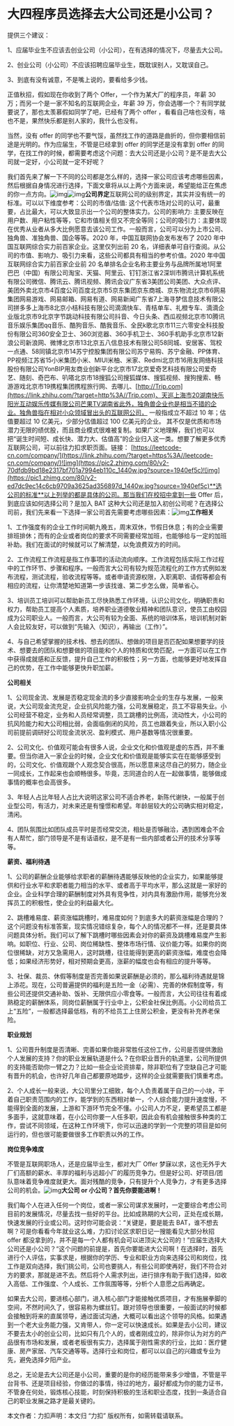 # 大四程序员选择去大公司还是小公司？

提供三个建议：

1、应届毕业生不应该去创业公司（小公司），在有选择的情况下，尽量去大公司。

2、创业公司（小公司）不应该招聘应届毕业生，既耽误别人，又耽误自己。

3、到底有没有诚意，不是嘴上说的，要看给多少钱。

正值秋招，假如现在你收到了两个 Offer，一个作为某大厂的程序员，年薪 30 万；而另一个是一家不知名的互联网企业，年薪 39 万，你会选哪一个？有同学就要说了，那也太羡慕假如同学了吧，已经有了两个 offer ，看看自己啥也没有，啥也不是，果然快乐都是别人家的，我什么也没有。

当然，没有 offer 的同学也不要气馁，虽然找工作的道路是曲折的，但你要相信前途是光明的。作为应届生，不管是已经拿到 offer 的同学还是没有拿到 offer 的同学，在找工作的时候，都需要考虑这个问题：去大公司还是小公司？是不是去大公司就一定好，小公司就一定不好呢？

我们首先来了解一下不同的公司都是怎么样的，选择一家公司应该考虑哪些因素，然后根据自身情况进行选择，下面文章将从以上两个方面来说，希望能给正在焦虑的你一点方向。![img](https://pic2.zhimg.com/80/v2-bf738acea42b73cd14b0f08e34947525_1440w.jpg?source=1940ef5c)![img](https://pic2.zhimg.com/80/v2-9f3a5e99563942d63c040a9f40b86123_1440w.jpg?source=1940ef5c)**公司界定**互联网公司的级别界定，其实并没有统一的标准。可以以下维度参考：公司的市值/估值: 这个代表市场对公司的认可，最重要，占比最大，可以大致显示出一个公司的整体实力。公司的影响力: 主要反映在用户数、用户粘性等等，它和市值相关但又不完全等同；公司的吸引力：主要体现在优秀从业者从多大比例愿意去该公司工作。一般而言，公司可以分为上市公司、独角兽、准独角兽、国企等等。2020 年，中国互联网协会发布发布了 2020 年中国互联网综合实力前百家企业。这里仅列出前 20 名，详细表单可自行查阅。从公司的市值、影响力、吸引力来看，这些公司都具有相当的参考价值。2020 年中国互联网综合实力前百家企业前 20 名单排名企业名称主要业务与品牌所属地1阿里巴巴（中国）有限公司淘宝、天猫、阿里云、钉钉浙江省2深圳市腾讯计算机系统有限公司微信、腾讯云、腾讯视频、腾讯会议广东省3美团公司美团、大众点评、美团外卖北京市4百度公司百度北京市5京东集团京东商城、京东物流北京市6网易集团网易游戏、网易邮箱、网易有道、网易新闻广东省7上海寻梦信息技术有限公司拼多多上海市8北京小桔科技有限公司滴滴快车、青桔单车、礼橙专车、滴滴企业版北京市9北京字节跳动科技有限公司抖音、今日头条、西瓜视频北京市10腾讯音乐娱乐集团qq音乐、酷狗音乐、酷我音乐、全民k歌北京市11三六零安全科技股份有限公司360安全卫士、360浏览器、360手机卫士、360手机助手北京市12新浪公司新浪网、微博北京市13北京五八信息技术有限公司58同城、安居客、驾校一点通、58同镇北京市14苏宁控股集团有限公司苏宁易购、苏宁金融、PP体育、PP视频江苏省15小米集团小米、MIUI米柚、米家、Redmi北京市16用友网络科技股份有限公司YonBIP用友商业创新平台北京市17北京爱奇艺科技有限公司爱奇艺、随刻、奇巴布、叭嗒北京市18搜狐公司搜狐媒体、搜狐视频、搜狗搜索、畅游游戏北京市19携程集团携程旅行网、去哪儿、[http://Trip.com](https://link.zhihu.com/?target=http%3A//Trip.com)、天巡上海市20湖南快乐阳光互动娱乐传媒有限公司芒果TV湖南省此外，独角兽企业也是相当不错的企业。独角兽指在相对小众领域冒出头的互联网公司， 一般指成立不超过 10 年；估值要超过 10 亿美元，少部分估值超过 100 亿美元的企业。 其不仅是优质和市场潜力无限的绩优股，而且商业模式很难被复制。如果广义地理解，我们也可以把“诞生时间短、成长快、潜力大、估值高”的企业归入这一类。想要了解更多优秀互联网公司，可以前往力扣求职页面。链接： [https://leetcode-cn.com/company/](https://link.zhihu.com/?target=https%3A//leetcode-cn.com/company/)![img](https://pic2.zhimg.com/80/v2-70dfdb9bd18e2317bf701a7994eb110c_1440w.jpg?source=1940ef5c)![img](https://pic1.zhimg.com/80/v2-ed7dc9ec14c6cb9709a3625ad356897d_1440w.jpg?source=1940ef5c)**选公司的标准**以上列举的都是具体的公司。那当我们在校招中拿到一些 Offer 后，到底应该如何选择公司？是加入 BAT 这种大公司还是加入初创公司呢？在选择公司前，我们先来看一下选择一家公司首先需要考虑哪些因素：![img](https://pic3.zhimg.com/80/v2-79beeb0b0a75778bf3b2330b0eb72110_1440w.jpg?source=1940ef5c)**工作相关**

1、工作强度有的企业工作时间朝九晚五，周末双休，节假日休息；有的企业需要排班排休；而有的企业或者岗位的要求不同需要经常加班，也能够给与一定的加班补助。我们在面试的时候就可以了解清楚，以免浪费双方的时间。

2、工作流程工作流程是指工作事项的活动流向顺序。工作流程包括实际工作过程中的工作环节、步骤和程序。一般而言大公司有较为规范流程化的工作方式例如发布流程，测试流程，验收流程等等。或者申请资源权限，入职离职、请假等都会有相应的流程，让你清楚地知道第一步该找谁、第二步怎么做，简单省心。

3、培训员工培训可以帮助新员工尽快熟悉工作环境，认识公司文化，明确职责和权力，帮助员工提高个人素质，培养职业道德敬业精神和团队意识，使员工由校园成为公司职业人。一般而言，大公司有较为全面、系统的培训体系，培训机制对新人会比较友好，可以做到“先输入（知识），再输出（工作）”。

4、与自己希望掌握的技术栈、想去的团队、想做的项目是否匹配如果想要学的技术、想要去的团队和想要做的项目能和个人的特质和优势匹配，一方面可以在工作中获得成就感和正反馈，提升自己工作的积极性；另一方面，也能够更好地发挥自己的优势，在工作中能够更快升职加薪。

**公司相关**

1、公司现金流、发展是否稳定现金流的多少直接影响企业的生存与发展，一般来说，大公司现金流充足，企业抗风险能力强，公司发展稳定，员工不容易失业。小公司经营不稳定，业务和人员经常调整，员工跳槽的比例高，流动性大，小公司的抗风险能力和大公司相比弱，会面临倒闭的风险，员工也跟着失业，所以入职小公司前提前调研好公司现金流状况、盈利模式、用户基数等情况很重要。

2、公司文化、价值观可能会有很多人说，企业文化和价值观是虚的东西，并不重要。但当你进入一家企业的时候，企业文化和价值观是能够实实在在能够感受到的，公司文化、价值观跟个人观念契合很高，所以愿意来这尽自己的努力，随企业一同成长，工作起来也会顺畅很多。毕竟，志同道合的人在一起做事情，能够做成事情的概率也会高很多。

3、年轻人占比年轻人占比大说明这家公司不适合养老，新陈代谢快，一般属于创业型公司，有活力，对未来还是有憧憬和希望。年龄层较大的公司确实相对稳定，清闲。

4、团队氛围比如团队成员平时是否经常交流，相处是否够融洽，遇到困难会不会有人帮忙，部门领导是不是有话语权，是不是有一些内部或者公开的技术分享等等。

**薪资、福利待遇**

1、公司的薪酬企业能够给求职者的薪酬待遇能够反映他的企业实力，如果能够提供和行业水平和求职者能力相当的水平、或者高于平均水平，那么这就是一家好的企业。企业科学合理的薪酬制度对外具有竞争性，对内具有激励作用，能够充分发挥员工的积极性，使企业的利益最大化。

2、跳槽难易度、薪资涨幅跳槽时，难易度如何？到底多大的薪资涨幅是合理的？这个问题没有标准答案，现实情况错综复杂，每个人的情况都不一样，还是要具体问题具体分析。我们可以了解下跳槽时哪些因素会对你的薪资及跳槽难易度产生影响。如职位、行业、公司、岗位稀缺性、整体市场行情、议价能力等。如果你的岗位很稀缺，对方又急需用人，这时跳槽，往往能得到更高的薪资涨幅，难度也会降低；如果经济形势好，相对预期会更高，涨薪的幅度也会有相应的提升等等。

3、社保、裁员、休假等制度是否完善如果说薪酬是必须的，那么福利待遇就是锦上添花。现在，公司普遍提供的福利是五险一金（必需）、完善的休假制度等，有些公司还提供交通补助、饭补、无限供应小零食等。一般而言，大公司往往有着成熟稳定的薪酬体系，同岗位薪酬属于行业中上，公积金社保比例高。小公司给员工上“五险”，一般都选择最低档，有的不给员工上住房公积金，更没有补充养老保险。

**职业规划**

1、公司晋升制度是否清晰、完善如果你能非常胜任这份工作，公司是否提供激励个人发展的支持？你的职业发展轨道是什么？在你职业晋升的轨道里，公司所提供的支持能否助你一臂之力？比如一些企业论资排辈，除非职位有了空缺自己才可能有晋升的机会，也许好几年自己都要原地踏步，这样的企业就需要我们慎重考虑。

2、个人成长一般来说，大公司里分工细致，每个人负责着属于自己的一小块，干着自己职责范围内的工作，能学到的东西相对单一，个人综合能力提升速度慢，不能得到全面的发展，上游和下游环节完全不懂。小公司人力不足，更希望员工都是多面手，这就意味着，在小公司你要一人任多职，因此会有机会接触很多种类的工作，尝试不同领域，在这种工作环境下，你可以迅速的学到一个完整的项目是如何运行的，但也很可能要做很多工作职责以外的工作。

**岗位竞争难度**

不管是互联网职场人，还是应届毕业生，都对大厂 Offer 梦寐以求，这也无外乎大厂们高额的薪水、丰厚的福利与远超小厂的履历竞争力。但是好公司、好项目/团队意味着竞争难度就更大。面对残酷的竞争，只有提升个人竞争力，才有更多选择公司的机会。![img](https://pic1.zhimg.com/80/v2-ba89cb98141555a8e6b9be615e544dae_1440w.jpg?source=1940ef5c)**大公司 or 小公司？首先你要能进啊！**

我们每个人在进入任何一个岗位，或者一家公司谋求发展时，一定要综合考虑公司目前的发展情况，尽量去找一些好的平台。比如成熟期的大公司，正处在成长期，快速发展的行业或公司。这时你可能会说：“关键是，要是能去 BAT，谁不想去啊？可是你看看今年就业这么难，力扣讨论区求职日记一搜能看见大部分秋招 offer 都没拿到的，并不是每一个人都有机会可以进顶尖大公司的！”应届生选择大公司还是小公司？“这个问题的前提是，首先你要能进大公司啊！在选择时，首先进行个人评估，实事求是，根据你的学历、专业和职业方向来选择公司和岗位，找工作是双向选择，我们挑公司，公司也要挑人，有些公司即使再好，我们不符合对方的要求，那就是进不去。然后将个人需求列出，进行排序有助于我们选择，如收入高低、工作强度、个人成长、工作氛围等等，分析个人意愿之后再确定。

如果去大公司，要进核心部门，进入核心部门才能接触优质项目，才有施展拳脚的空间，不然时间久了，很容易称为螺丝钉。跟对领导也很重要，一般面试的时候都会接触到将来的直属领导，通过面试沟通，大概可以看出这个领导的风格。如果遇到一个老大业务能力强，又肯带人，你一定可以快速成长。如果是去小公司，建议不要去太小的创业公司，比如只有几个人的，或者刚成立的，除非你认为对方的产品很有市场和发展，或者老板很有实力，选择属于刚性需求的行业，比如：医疗健康、房产家居、汽车交通等等。选择行业和岗位，都可以以自己的兴趣或专业为先，避免选择夕阳产业。

总之，无论是去大公司还是小公司，重要的是你的经历能带来多少增值，不管是平台背书、还是项目经验，你做过的事情，待过的地方，最好都成为你的能力证书，不管身在何处，锻炼核心技能，时刻保持积极的生活和职业态度，找到一条适合自己的职业发展之路才是最关键的。

本文作者：力扣声明：本文归 “力扣” 版权所有，如需转载请联系。